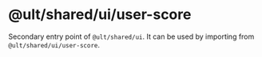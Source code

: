 # @ult/shared/ui/user-score

Secondary entry point of `@ult/shared/ui`. It can be used by importing from `@ult/shared/ui/user-score`.
